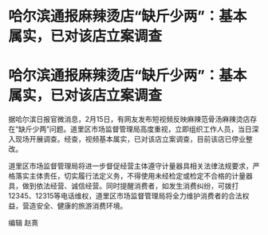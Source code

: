 # 哈尔滨通报麻辣烫店“缺斤少两”：基本属实，已对该店立案调查

# 哈尔滨通报麻辣烫店“缺斤少两”：基本属实，已对该店立案调查

据哈尔滨日报官微消息，2月15日，有网友发布短视频反映麻辣范骨汤麻辣烫店存在“缺斤少两”问题。道里区市场监督管理局高度重视，立即组织工作人员，当日深入现场开展调查。经查，视频基本属实，已对该店立案调查，目前该店已停业整改。

道里区市场监督管理局将进一步督促经营主体遵守计量器具相关法律法规要求，严格落实主体责任，切实履行法定义务，不得使用未经检定或检定不合格的计量器具，做到依法经营、诚信经营。同时提醒消费者，如发生消费纠纷，可拨打12345、12315等电话维权，道里区市场监督管理局将全力维护消费者的合法权益，营造安全、健康的旅游消费环境。

编辑 赵熹

